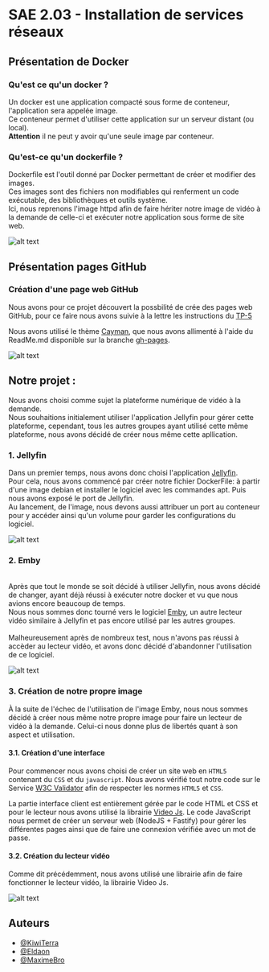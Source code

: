 # SAE 2.03 - Installation de services réseaux

## Présentation de Docker

### Qu'est ce qu'un docker ?
Un docker est une application compacté sous forme de conteneur, l'application sera appelée image. 
<br/> Ce conteneur permet d'utiliser cette application sur un serveur distant (ou local). 
<br/> **Attention** il ne peut y avoir qu'une seule image par conteneur. 

### Qu'est-ce qu'un dockerfile ?
Dockerfile est l'outil donné par Docker permettant de créer et modifier des images.
<br/> Ces images sont des fichiers non modifiables qui renferment un code exécutable, des bibliothèques et outils système.
<br/> Ici, nous reprenons l'image httpd afin de faire hériter notre image de vidéo à la demande de celle-ci et exécuter notre application
sous forme de site web.

![alt text](http://www.telecom-valley.fr/wp-content/uploads/2016/02/Docker_container_engine_logo.png)

## Présentation pages GitHub

### Création d'une page web GitHub
Nous avons pour ce projet découvert la possbilité de crée des pages web GitHub, pour ce faire nous avons suivie à la lettre les instructions du [TP-5](https://juanluck.github.io/Introduction-GIT/tp5/)

Nous avons utilisé le thème [Cayman](https://github.com/pages-themes/cayman), que nous avons allimenté à l'aide du ReadMe.md disponible sur la branche [gh-pages](https://github.com/KiwiTerra/docker-sae203/blob/gh-pages).

![alt text](https://miro.medium.com/max/1400/1*UBPbXxCACLSygvXutPPGSA.jpeg)

## Notre projet :
Nous avons choisi comme sujet la plateforme numérique de vidéo à la demande.
<br/> Nous souhaitions initialement utiliser l'application Jellyfin pour gérer cette plateforme, cependant, tous les autres groupes ayant utilisé cette même plateforme, nous avons décidé de créer nous même cette apllication.

### 1. Jellyfin
Dans un premier temps, nous avons donc choisi l'application [Jellyfin](https://jellyfin.org). 
<br/> Pour cela, nous avons commencé par créer notre fichier DockerFile: à partir d'une image debian et installer le logiciel avec les commandes apt. Puis nous avons exposé le port de Jellyfin. 
<br/> Au lancement, de l'image, nous devons aussi attribuer un port au conteneur pour y accéder ainsi qu'un volume pour garder les configurations du logiciel.

![alt text](https://image.roku.com/developer_channels/prod/9a35cad8a8798b81c057a54a8b0641ae624cd202c5584b45e7f1c396aad756ca.png)

### 2. Emby
<br/> Après que tout le monde se soit décidé à utiliser Jellyfin, nous avons décidé de changer, ayant déjà réussi à exécuter notre docker et vu que nous avions encore beaucoup de temps. 
<br/> Nous nous sommes donc tourné vers le logiciel [Emby](https://emby.media), un autre lecteur vidéo similaire à Jellyfin et pas encore utilisé par les autres groupes.
<br/>
<br/> Malheureusement après de nombreux test, nous n'avons pas réussi à accèder au lecteur vidéo, et avons donc décidé d'abandonner l'utilisation de ce logiciel.

![alt text](https://play-lh.googleusercontent.com/aii2NmEiUXKX1Jb2zVy7mB_uIawNZqGZS1NQAiDn0d4t-aKgYsJSbV6hOGIjOgRWRNQ)

### 3. Création de notre propre image
À la suite de l'échec de l'utilisation de l'image Emby, nous nous sommes décidé à créer nous même notre propre image pour faire un lecteur de vidéo à la demande. Celui-ci nous donne plus de libertés quant à son aspect et utilisation. 


#### 3.1. Création d'une interface
Pour commencer nous avons choisi de créer un site web en ```HTML5``` contenant du ```CSS``` et du ```javascript```. Nous avons vérifié tout notre code sur le Service [W3C Validator](https://validator.w3.org) afin de respecter les normes ```HTML5``` et ```CSS```.

La partie interface client est entièrement gérée par le code HTML et CSS et pour le lecteur nous avons utilisé la librairie [Video Js](https://videojs.com). Le code JavaScript nous permet de créer un serveur web (NodeJS + Fastify) pour gérer les différentes pages ainsi que de faire une connexion vérifiée avec un mot de passe. 

#### 3.2. Création du lecteur vidéo
Comme dit précédemment, nous avons utilisé une librairie afin de faire fonctionner le lecteur vidéo, la librairie Video Js.

![alt text](https://videojs.com/static/logo-black-42d8f872f22e8519211292ea3ede0aa1.svg)




## Auteurs

- [@KiwiTerra](https://www.github.com/Kiwiterra)
- [@Eldaon](https://www.github.com/Eldaon)
- [@MaximeBro](https://github.com/MaximeBro)